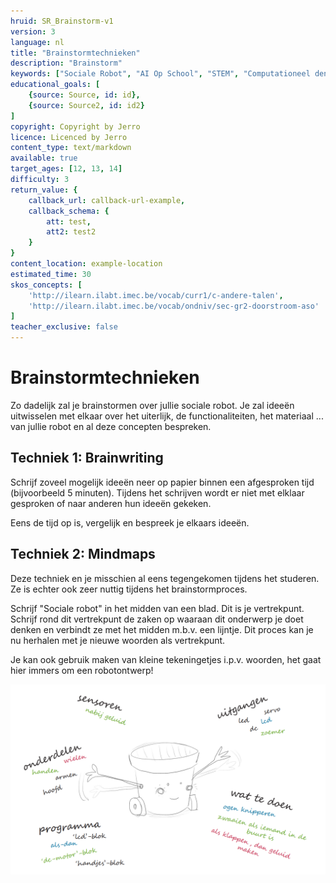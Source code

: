 ```yaml
---
hruid: SR_Brainstorm-v1
version: 3
language: nl
title: "Brainstormtechnieken"
description: "Brainstorm"
keywords: ["Sociale Robot", "AI Op School", "STEM", "Computationeel denken", "Grafisch programmeren"]
educational_goals: [
    {source: Source, id: id}, 
    {source: Source2, id: id2}
]
copyright: Copyright by Jerro
licence: Licenced by Jerro
content_type: text/markdown
available: true
target_ages: [12, 13, 14]
difficulty: 3
return_value: {
    callback_url: callback-url-example,
    callback_schema: {
        att: test,
        att2: test2
    }
}
content_location: example-location
estimated_time: 30
skos_concepts: [
    'http://ilearn.ilabt.imec.be/vocab/curr1/c-andere-talen', 
    'http://ilearn.ilabt.imec.be/vocab/ondniv/sec-gr2-doorstroom-aso'
]
teacher_exclusive: false
---
```


# Brainstormtechnieken
Zo dadelijk zal je brainstormen over jullie sociale robot. Je zal ideeën uitwisselen met elkaar over het uiterlijk, de functionaliteiten, het materiaal ... van jullie robot en al deze concepten bespreken.

## Techniek 1: Brainwriting
Schrijf zoveel mogelijk ideeën neer op papier binnen een afgesproken tijd (bijvoorbeeld 5 minuten). Tijdens het schrijven wordt er niet met elklaar gesproken of naar anderen hun ideeën gekeken.  

Eens de tijd op is, vergelijk en bespreek je elkaars ideeën.  

## Techniek 2: Mindmaps
Deze techniek en je misschien al eens tegengekomen tijdens het studeren. Ze is echter ook zeer nuttig tijdens het brainstormproces.

Schrijf "Sociale robot" in het midden van een blad. Dit is je vertrekpunt. Schrijf rond dit vertrekpunt de zaken op waaraan dit onderwerp je doet denken en verbindt ze met het midden m.b.v. een lijntje. Dit proces kan je nu herhalen met je nieuwe woorden als vertrekpunt.

Je kan ook gebruik maken van kleine tekeningetjes i.p.v. woorden, het gaat hier immers om een robotontwerp!  

![](embed/brainstorm.png "Brainstorm")

